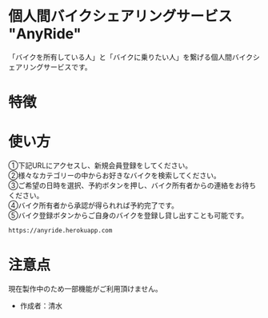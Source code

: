 # 個人間バイクシェアリングサービス "AnyRide"

「バイクを所有している人」と「バイクに乗りたい人」を繋げる個人間バイクシェアリングサービスです。  

# 特徴



# 使い方

①下記URLにアクセスし、新規会員登録をしてください。  
②様々なカテゴリーの中からお好きなバイクを検索してください。  
③ご希望の日時を選択、予約ボタンを押し、バイク所有者からの連絡をお待ちください。  
④バイク所有者から承認が得られれば予約完了です。  
⑤バイク登録ボタンからご自身のバイクを登録し貸し出すことも可能です。  

```bash
https://anyride.herokuapp.com
```

# 注意点

現在製作中のため一部機能がご利用頂けません。  

* 作成者：清水
